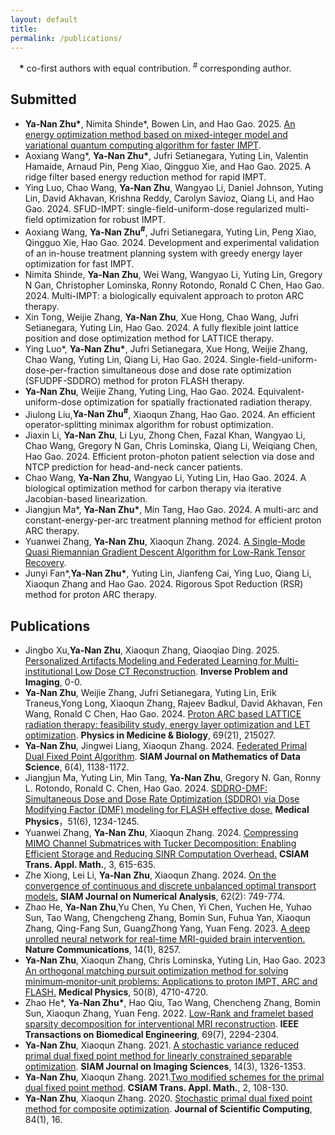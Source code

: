 ```yaml
---
layout: default
title:
permalink: /publications/
---
```

&emsp;**\*** co-first authors with equal contribution.
*<sup>#</sup>* corresponding author.
## Submitted
- **Ya-Nan Zhu\***, Nimita Shinde\*, Bowen Lin, and Hao Gao. 2025. [An energy optimization method based on mixed-integer model and variational quantum computing algorithm for faster IMPT](https://arxiv.org/abs/2504.10315). 
- Aoxiang Wang\*, **Ya-Nan Zhu\***, Jufri Setianegara, Yuting Lin, Valentin Hamaide, Arnaud Pin, Peng Xiao, Qingguo Xie, and Hao Gao. 2025. A ridge filter based energy reduction method for rapid IMPT. 
- Ying Luo, Chao Wang, **Ya-Nan Zhu**, Wangyao Li, Daniel Johnson, Yuting Lin, David Akhavan, Krishna Reddy, Carolyn Savioz, Qiang Li, and Hao Gao. 2024. SFUD-IMPT: single-field-uniform-dose regularized multi-field optimization for robust IMPT.
- Aoxiang Wang, **Ya-Nan Zhu<sup>#</sup>**, Jufri Setianegara, Yuting Lin, Peng Xiao, Qingguo Xie, Hao Gao. 2024. Development and experimental validation of an in-house treatment planning system with greedy energy layer optimization for fast IMPT.
- Nimita Shinde, **Ya-Nan Zhu**, Wei Wang, Wangyao Li, Yuting Lin, Gregory N Gan, Christopher Lominska, Ronny Rotondo, Ronald C Chen, Hao Gao. 2024. Multi-IMPT: a biologically equivalent approach to proton ARC therapy.
- Xin Tong, Weijie Zhang, **Ya-Nan Zhu**, Xue Hong, Chao Wang, Jufri Setianegara, Yuting Lin, Hao Gao. 2024. A fully flexible joint lattice position and dose optimization method for LATTICE therapy.
- Ying Luo\*, **Ya-Nan Zhu\***, Jufri Setianegara, Xue Hong, Weijie Zhang, Chao Wang, Yuting Lin, Qiang Li, Hao Gao. 2024. Single-field-uniform-dose-per-fraction simultaneous dose and dose rate optimization (SFUDPF-SDDRO) method for proton FLASH therapy.
- **Ya-Nan Zhu**, Weijie Zhang, Yuting Ling, Hao Gao. 2024. Equivalent-uniform-dose optimization for spatially fractionated radiation therapy.
- Jiulong Liu,**Ya-Nan Zhu<sup>#</sup>**, Xiaoqun Zhang, Hao Gao. 2024. An efficient operator-splitting minimax algorithm for robust optimization.
- Jiaxin Li, **Ya-Nan Zhu**, Li Lyu, Zhong Chen, Fazal Khan, Wangyao Li, Chao Wang, Gregory N Gan, Chris Lominska, Qiang Li, Weiqiang Chen, Hao Gao. 2024. Efficient proton-photon patient selection via dose and NTCP prediction for head-and-neck cancer patients.
- Chao Wang, **Ya-Nan Zhu**, Wangyao Li, Yuting Lin, Hao Gao. 2024. A biological optimization method for carbon therapy via iterative Jacobian-based linearization.
- Jiangjun Ma\*, **Ya-Nan Zhu\***,  Min Tang, Hao Gao. 2024. A multi-arc and constant-energy-per-arc treatment planning method for efficient proton ARC therapy.
- Yuanwei Zhang, **Ya-Nan Zhu**, Xiaoqun Zhang. 2024. [A Single-Mode Quasi Riemannian Gradient Descent Algorithm for Low-Rank Tensor Recovery](https://arxiv.org/abs/2401.15925).
- Junyi Fan\*,**Ya-Nan Zhu\***, Yuting Lin, Jianfeng Cai, Ying Luo, Qiang Li, Xiaoqun Zhang and Hao Gao. 2024. Rigorous Spot Reduction (RSR) method for proton ARC therapy.


## Publications
- Jingbo Xu,**Ya-Nan Zhu**, Xiaoqun Zhang, Qiaoqiao Ding. 2025. [Personalized Artifacts Modeling and Federated Learning for Multi-institutional Low Dose CT Reconstruction](https://www.aimsciences.org/article/doi/10.3934/ipi.2025001). **Inverse Problem and Imaging**, 0-0.
- **Ya-Nan Zhu**, Weijie Zhang, Jufri Setianegara, Yuting Lin, Erik Traneus,Yong Long, Xiaoqun Zhang, Rajeev Badkul, David Akhavan, Fen Wang, Ronald C Chen,
  Hao Gao. 2024. [Proton ARC based LATTICE radiation therapy: feasibility study, energy layer optimization and LET optimization](https://iopscience.iop.org/article/10.1088/1361-6560/ad8855). **Physics in Medicine & Biology**, 69(21), 215027.
- **Ya-Nan Zhu**, Jingwei Liang, Xiaoqun Zhang. 2024. [Federated Primal Dual Fixed Point Algorithm](https://epubs.siam.org/doi/full/10.1137/23M1565528). **SIAM Journal on Mathematics of Data Science**, 6(4), 1138-1172.
- Jiangjun Ma, Yuting Lin, Min Tang, **Ya-Nan Zhu**, Gregory N. Gan, Ronny L. Rotondo, Ronald C. Chen, Hao Gao. 2024. [SDDRO-DMF: Simultaneous Dose and Dose Rate Optimization (SDDRO) via Dose Modifying Factor (DMF) modeling for FLASH effective dose.](https://aapm.onlinelibrary.wiley.com/doi/abs/10.1002/mp.17251) **Medical Physics**，51(6), 1234-1245.
- Yuanwei Zhang, **Ya-Nan Zhu**, Xiaoqun Zhang. 2024. [Compressing MIMO Channel Submatrices with Tucker Decomposition: Enabling Efficient Storage and Reducing SINR Computation Overhead.](https://doc.global-sci.org/uploads/admin/article_pdf/20240531/360455fb6f5e27905f773bfebfc84d25.pdf) **CSIAM Trans. Appl. Math.**, 3, 615-635.
- Zhe Xiong, Lei Li, **Ya-Nan Zhu**, Xiaoqun Zhang. 2024. [On the convergence of continuous and discrete unbalanced optimal transport models.](https://epubs.siam.org/doi/abs/10.1137/22M1520748?journalCode=sjnaam) **SIAM Journal on Numerical Analysis**, 62(2): 749-774.
- Zhao He, **Ya-Nan Zhu**,Yu Chen, Yu Chen, Yi Chen, Yuchen He, Yuhao Sun, Tao Wang, Chengcheng Zhang, Bomin Sun, Fuhua Yan, Xiaoqun Zhang, Qing-Fang Sun, GuangZhong Yang, Yuan Feng. 2023. [A deep unrolled neural network for real-time MRI-guided brain intervention.](https://www.nature.com/articles/s41467-023-43966-w) **Nature Communications**, 14(1), 8257.
- **Ya-Nan Zhu**, Xiaoqun Zhang, Chris Lominska, Yuting Lin, Hao Gao. 2023 [An orthogonal matching pursuit optimization method for solving minimum‐monitor‐unit problems: Applications to proton IMPT, ARC and FLASH.](https://aapm.onlinelibrary.wiley.com/doi/abs/10.1002/mp.16577) **Medical Physics**, 50(8), 4710-4720.  
- Zhao He\*, **Ya-Nan Zhu\***, Hao Qiu, Tao Wang, Chencheng Zhang, Bomin Sun, Xiaoqun Zhang, Yuan Feng. 2022. [Low-Rank and framelet based sparsity decomposition for interventional MRI reconstruction](https://ieeexplore.ieee.org/abstract/document/9678015). **IEEE Transactions on Biomedical Engineering**, 69(7), 2294-2304.
- **Ya-Nan Zhu**, Xiaoqun Zhang. 2021. [A stochastic variance reduced primal dual fixed point method for linearly constrained separable optimization](https://epubs.siam.org/doi/abs/10.1137/20M1354398). **SIAM Journal on Imaging Sciences**, 14(3), 1326-1353.
- **Ya-Nan Zhu**, Xiaoqun Zhang. 2021.[Two modified schemes for the primal dual fixed point method](https://global-sci.org/intro/article_detail/csiam-am/18656.html). **CSIAM Trans. Appl. Math.**, 2, 108-130.
- **Ya-Nan Zhu**, Xiaoqun Zhang. 2020. [Stochastic primal dual fixed point method for composite optimization](https://link.springer.com/article/10.1007/s10915-020-01265-2). **Journal of Scientific Computing**, 84(1), 16.




  

